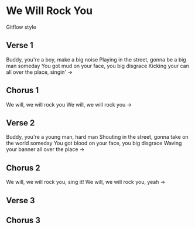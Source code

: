 # We Will Rock You
Gitflow style

## Verse 1

Buddy, you're a boy, make a big noise
Playing in the street, gonna be a big man someday
You got mud on your face, you big disgrace
Kicking your can all over the place, singin'
->

## Chorus 1

We will, we will rock you
We will, we will rock you
->

## Verse 2

Buddy, you're a young man, hard man
Shouting in the street, gonna take on the world someday
You got blood on your face, you big disgrace
Waving your banner all over the place
->

## Chorus 2

We will, we will rock you, sing it!
We will, we will rock you, yeah
->

## Verse 3

## Chorus 3
